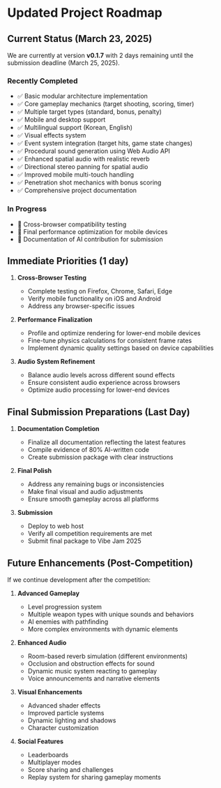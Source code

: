 # Updated Project Roadmap

## Current Status (March 23, 2025)

We are currently at version **v0.1.7** with 2 days remaining until the submission deadline (March 25, 2025).

### Recently Completed

- ✅ Basic modular architecture implementation
- ✅ Core gameplay mechanics (target shooting, scoring, timer)
- ✅ Multiple target types (standard, bonus, penalty)
- ✅ Mobile and desktop support
- ✅ Multilingual support (Korean, English)
- ✅ Visual effects system
- ✅ Event system integration (target hits, game state changes)
- ✅ Procedural sound generation using Web Audio API
- ✅ Enhanced spatial audio with realistic reverb
- ✅ Directional stereo panning for spatial audio
- ✅ Improved mobile multi-touch handling
- ✅ Penetration shot mechanics with bonus scoring
- ✅ Comprehensive project documentation

### In Progress

- 🔄 Cross-browser compatibility testing
- 🔄 Final performance optimization for mobile devices
- 🔄 Documentation of AI contribution for submission

## Immediate Priorities (1 day)

1. **Cross-Browser Testing**
   - Complete testing on Firefox, Chrome, Safari, Edge
   - Verify mobile functionality on iOS and Android
   - Address any browser-specific issues

2. **Performance Finalization**
   - Profile and optimize rendering for lower-end mobile devices
   - Fine-tune physics calculations for consistent frame rates
   - Implement dynamic quality settings based on device capabilities

3. **Audio System Refinement**
   - Balance audio levels across different sound effects
   - Ensure consistent audio experience across browsers
   - Optimize audio processing for lower-end devices

## Final Submission Preparations (Last Day)

1. **Documentation Completion**
   - Finalize all documentation reflecting the latest features
   - Compile evidence of 80% AI-written code
   - Create submission package with clear instructions

2. **Final Polish**
   - Address any remaining bugs or inconsistencies
   - Make final visual and audio adjustments
   - Ensure smooth gameplay across all platforms

3. **Submission**
   - Deploy to web host
   - Verify all competition requirements are met
   - Submit final package to Vibe Jam 2025

## Future Enhancements (Post-Competition)

If we continue development after the competition:

1. **Advanced Gameplay**
   - Level progression system
   - Multiple weapon types with unique sounds and behaviors
   - AI enemies with pathfinding
   - More complex environments with dynamic elements

2. **Enhanced Audio**
   - Room-based reverb simulation (different environments)
   - Occlusion and obstruction effects for sound
   - Dynamic music system reacting to gameplay
   - Voice announcements and narrative elements

3. **Visual Enhancements**
   - Advanced shader effects
   - Improved particle systems
   - Dynamic lighting and shadows
   - Character customization

4. **Social Features**
   - Leaderboards
   - Multiplayer modes
   - Score sharing and challenges
   - Replay system for sharing gameplay moments
